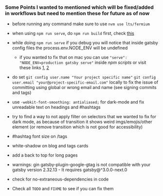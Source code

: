 ### Some Points I wanted to mentioned which will be fixed/added in workflows but need to mention these for future as of now

- before running any command make sure to use `nvm use lts/fermium`
- when using `npm run serve`, do `npm run build` first, check [this](https://github.com/gatsbyjs/gatsby/issues/3896)
- while doing `npm run serve` if you debug you will notice that inside gatsby config files the process.env.NODE_ENV will be undefined
  - if you wanted to fix that on mac you can use `"serve": "NODE_ENV=production gatsby serve"` inside _npm scripts_ or visit these links [1](https://github.com/gatsbyjs/gatsby/issues/3896), [2](https://spectrum.chat/gatsby-js/general/node-env-undefined-with-gatsby-serve~90bd8a7e-8028-4aa3-b68e-ab7052d0b06a)
- do set `git config user.name "Your project specific name"` `git config user.email "your@project-specific-email.com"` locally to fix the issue of committing using global or wrong email and name (see signing commits and tags)

- use `-webkit-font-smoothing: antialiased;` for dark-mode and fix unreadable text on headings and #hashtags
- try to find a way to not apply filter on selectors that we wanted to fix for dark mode, as because of transition it shows weird imgs/emojis/other element (or remove transition which is not good for accessibility)
- #hashtag font size on /tags
- white-shadow on blog and tags cards
- add a back to top for long pages

- warnings: gin gatsby-plugin-google-gtag is not compatible with your gatsby version 2.32.13 - It requires gatsby@^3.0.0-next.0
- check for no-extraneous-dependencies in code
- Check all `TODO` and `FIXME` to see if you can fix them